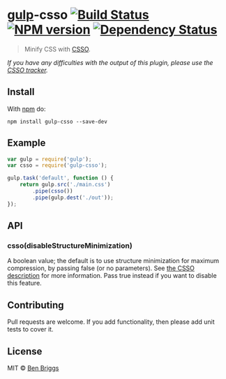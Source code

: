 # [gulp](https://github.com/gulpjs/gulp)-csso [![Build Status](https://travis-ci.org/ben-eb/gulp-csso.svg?branch=master)](https://travis-ci.org/ben-eb/gulp-csso) [![NPM version](https://badge.fury.io/js/gulp-csso.svg)](http://badge.fury.io/js/gulp-csso) [![Dependency Status](https://gemnasium.com/ben-eb/gulp-csso.svg)](https://gemnasium.com/ben-eb/gulp-csso)

> Minify CSS with [CSSO](https://www.npmjs.com/package/csso).

*If you have any difficulties with the output of this plugin, please use the [CSSO tracker](https://github.com/css/csso/issues).*

## Install

With [npm](https://www.npmjs.com/package/gulp-csso) do:

```
npm install gulp-csso --save-dev
```

## Example

```js
var gulp = require('gulp');
var csso = require('gulp-csso');

gulp.task('default', function () {
    return gulp.src('./main.css')
        .pipe(csso())
        .pipe(gulp.dest('./out'));
});
```

## API

### csso(disableStructureMinimization)

A boolean value; the default is to use structure minimization for maximum compression, by passing false (or no parameters). See [the CSSO description](http://bem.info/tools/optimizers/csso/description/) for more information. Pass true instead if you want to disable this feature.

## Contributing

Pull requests are welcome. If you add functionality, then please add unit tests to cover it.

## License

MIT © [Ben Briggs](http://beneb.info)
